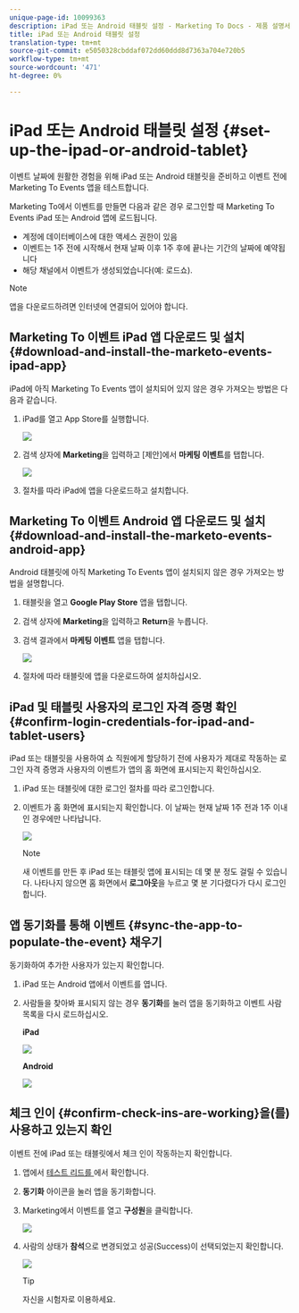 ```yaml
---
unique-page-id: 10099363
description: iPad 또는 Android 태블릿 설정 - Marketing To Docs - 제품 설명서
title: iPad 또는 Android 태블릿 설정
translation-type: tm+mt
source-git-commit: e5050328cbddaf072dd60ddd8d7363a704e720b5
workflow-type: tm+mt
source-wordcount: '471'
ht-degree: 0%

---
```



# iPad 또는 Android 태블릿 설정 {#set-up-the-ipad-or-android-tablet}

이벤트 날짜에 원활한 경험을 위해 iPad 또는 Android 태블릿을 준비하고 이벤트 전에 Marketing To Events 앱을 테스트합니다.

Marketing To에서 이벤트를 만들면 다음과 같은 경우 로그인할 때 Marketing To Events iPad 또는 Android 앱에 로드됩니다.

* 계정에 데이터베이스에 대한 액세스 권한이 있음
* 이벤트는 1주 전에 시작해서 현재 날짜 이후 1주 후에 끝나는 기간의 날짜에 예약됩니다
* 해당 채널에서 이벤트가 생성되었습니다(예: 로드쇼).

>[!NOTE]
>
>앱을 다운로드하려면 인터넷에 연결되어 있어야 합니다.

## Marketing To 이벤트 iPad 앱 다운로드 및 설치 {#download-and-install-the-marketo-events-ipad-app}

iPad에 아직 Marketing To Events 앱이 설치되어 있지 않은 경우 가져오는 방법은 다음과 같습니다.

1. iPad를 열고 App Store를 실행합니다.

   ![](assets/image2016-4-14-15-3a52-3a19.png)

1. 검색 상자에 **Marketing**&#x200B;을 입력하고 [제안]에서 **마케팅 이벤트**&#x200B;를 탭합니다.

   ![](assets/image2016-4-14-16-3a0-3a3.png)

1. 절차를 따라 iPad에 앱을 다운로드하고 설치합니다.

## Marketing To 이벤트 Android 앱 다운로드 및 설치 {#download-and-install-the-marketo-events-android-app}

Android 태블릿에 아직 Marketing To Events 앱이 설치되지 않은 경우 가져오는 방법을 설명합니다.

1. 태블릿을 열고 **Google Play Store** 앱을 탭합니다.
1. 검색 상자에 **Marketing**&#x200B;을 입력하고 **Return**&#x200B;을 누릅니다.
1. 검색 결과에서 **마케팅 이벤트** 앱을 탭합니다.

   ![](assets/image2016-4-15-14-3a42-3a11.png)

1. 절차에 따라 태블릿에 앱을 다운로드하여 설치하십시오.

## iPad 및 태블릿 사용자의 로그인 자격 증명 확인 {#confirm-login-credentials-for-ipad-and-tablet-users}

iPad 또는 태블릿을 사용하여 쇼 직원에게 할당하기 전에 사용자가 제대로 작동하는 로그인 자격 증명과 사용자의 이벤트가 앱의 홈 화면에 표시되는지 확인하십시오.

1. iPad 또는 태블릿에 대한 로그인 절차를 따라 로그인합니다.
1. 이벤트가 홈 화면에 표시되는지 확인합니다. 이 날짜는 현재 날짜 1주 전과 1주 이내인 경우에만 나타납니다.

   ![](assets/image2016-4-15-15-3a29-3a0.png)

   >[!NOTE]
   >
   >새 이벤트를 만든 후 iPad 또는 태블릿 앱에 표시되는 데 몇 분 정도 걸릴 수 있습니다. 나타나지 않으면 홈 화면에서 **로그아웃**&#x200B;을 누르고 몇 분 기다렸다가 다시 로그인합니다.

## 앱 동기화를 통해 이벤트 {#sync-the-app-to-populate-the-event} 채우기

동기화하여 추가한 사용자가 있는지 확인합니다.

1. iPad 또는 Android 앱에서 이벤트를 엽니다.
1. 사람들을 찾아봐 표시되지 않는 경우 **동기화**&#x200B;를 눌러 앱을 동기화하고 이벤트 사람 목록을 다시 로드하십시오.

   **iPad**

   ![](assets/image2016-4-12-14-3a25-3a13.png)

   **Android**

   ![](assets/screenshot-2016-04-15-14-14-08-sync-button.png)

## 체크 인이 {#confirm-check-ins-are-working}을(를) 사용하고 있는지 확인

이벤트 전에 iPad 또는 태블릿에서 체크 인이 작동하는지 확인합니다.

1. 앱에서 [테스트 리드를 ](/help/marketo/product-docs/core-marketo-concepts/mobile-apps/event-check-in/check-people-into-your-event-from-your-tablet.md)에서 확인합니다.
1. **동기화** 아이콘을 눌러 앱을 동기화합니다.
1. Marketing에서 이벤트를 열고 **구성원**&#x200B;을 클릭합니다.

   ![](assets/image2016-4-15-15-3a32-3a42.png)

1. 사람의 상태가 **참석**&#x200B;으로 변경되었고 성공(Success)이 선택되었는지 확인합니다.

   ![](assets/image2016-4-18-14-3a11-3a36.png)

   >[!TIP]
   >
   >자신을 시험자로 이용하세요.
